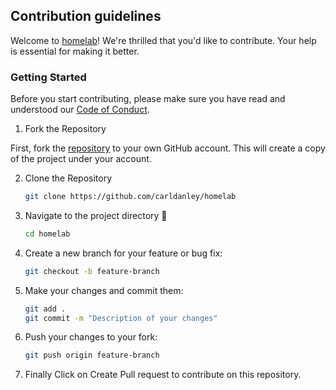 ## Contribution guidelines

Welcome to [homelab](https://github.com/carldanley/homelab)! We're thrilled that you'd like to contribute. Your help is essential for making it better.

### Getting Started

Before you start contributing, please make sure you have read and understood our [Code of Conduct](CODE_OF_CONDUCT.md).

1. Fork the Repository

First, fork the [repository](https://github.com/carldanley/homelab) to your own GitHub account. This will create a copy of the project under your account.

2. Clone the Repository

    ```sh
    git clone https://github.com/carldanley/homelab
    ```

3. Navigate to the project directory 📁

    ```sh
    cd homelab
    ```

4. Create a new branch for your feature or bug fix:

    ```sh
    git checkout -b feature-branch
    ```

5. Make your changes and commit them:

    ```sh
    git add .
    git commit -m "Description of your changes"
    ```

6. Push your changes to your fork:

    ```sh
    git push origin feature-branch
    ```

7. Finally Click on Create Pull request to contribute on this repository.
